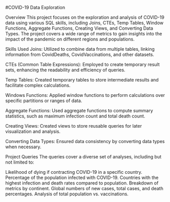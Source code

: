 #COVID-19 Data Exploration

Overview
This project focuses on the exploration and analysis of COVID-19 data using various SQL skills, including Joins, CTEs, Temp Tables, Window Functions, Aggregate Functions, Creating Views, and Converting Data Types. The project covers a wide range of metrics to gain insights into the impact of the pandemic on different regions and populations.

Skills Used
Joins: Utilized to combine data from multiple tables, linking information from CovidDeaths, CovidVaccinations, and other datasets.

CTEs (Common Table Expressions): Employed to create temporary result sets, enhancing the readability and efficiency of queries.

Temp Tables: Created temporary tables to store intermediate results and facilitate complex calculations.

Windows Functions: Applied window functions to perform calculations over specific partitions or ranges of data.

Aggregate Functions: Used aggregate functions to compute summary statistics, such as maximum infection count and total death count.

Creating Views: Created views to store reusable queries for later visualization and analysis.

Converting Data Types: Ensured data consistency by converting data types when necessary.

Project Queries
The queries cover a diverse set of analyses, including but not limited to:

Likelihood of dying if contracting COVID-19 in a specific country.
Percentage of the population infected with COVID-19.
Countries with the highest infection and death rates compared to population.
Breakdown of metrics by continent.
Global numbers of new cases, total cases, and death percentages.
Analysis of total population vs. vaccinations.
